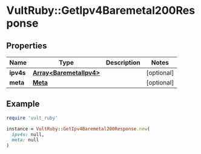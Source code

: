 # VultRuby::GetIpv4Baremetal200Response

## Properties

| Name | Type | Description | Notes |
| ---- | ---- | ----------- | ----- |
| **ipv4s** | [**Array&lt;BaremetalIpv4&gt;**](BaremetalIpv4.md) |  | [optional] |
| **meta** | [**Meta**](Meta.md) |  | [optional] |

## Example

```ruby
require 'vult_ruby'

instance = VultRuby::GetIpv4Baremetal200Response.new(
  ipv4s: null,
  meta: null
)
```

